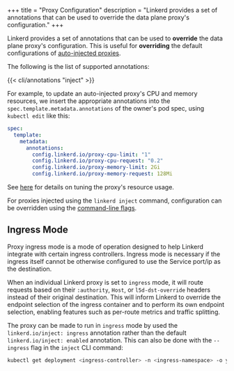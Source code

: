 +++
title = "Proxy Configuration"
description = "Linkerd provides a set of annotations that can be used to override the data plane proxy's configuration."
+++

Linkerd provides a set of annotations that can be used to **override** the data
plane proxy's configuration. This is useful for **overriding** the default
configurations of [auto-injected proxies](../../features/proxy-injection/).

The following is the list of supported annotations:

{{< cli/annotations "inject" >}}

For example, to update an auto-injected proxy's CPU and memory resources, we
insert the appropriate annotations into the `spec.template.metadata.annotations`
of the owner's pod spec, using `kubectl edit` like this:

```yaml
spec:
  template:
    metadata:
      annotations:
        config.linkerd.io/proxy-cpu-limit: "1"
        config.linkerd.io/proxy-cpu-request: "0.2"
        config.linkerd.io/proxy-memory-limit: 2Gi
        config.linkerd.io/proxy-memory-request: 128Mi
```

See [here](../../tasks/configuring-proxy-concurrency/) for details on tuning the
proxy's resource usage.

For proxies injected using the `linkerd inject` command, configuration can be
overridden using the [command-line flags](../cli/inject/).

## Ingress Mode

Proxy ingress mode is a mode of operation designed to help Linkerd integrate
with certain ingress controllers. Ingress mode is necessary if the ingress
itself cannot be otherwise configured to use the Service port/ip as the
destination.

When an individual Linkerd proxy is set to `ingress` mode, it will route
requests based on their `:authority`, `Host`, or `l5d-dst-override` headers
instead of their original destination. This will inform Linkerd to override the
endpoint selection of the ingress container and to perform its own endpoint
selection, enabling features such as per-route metrics and traffic splitting.

The proxy can be made to run in `ingress` mode by used the `linkerd.io/inject:
ingress` annotation rather than the default `linkerd.io/inject: enabled`
annotation. This can also be done with the `--ingress` flag in the `inject` CLI
command:

```bash
kubectl get deployment <ingress-controller> -n <ingress-namespace> -o yaml | linkerd inject --ingress - | kubectl apply -f -
```
